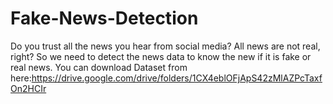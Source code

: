 # Fake-News-Detection
Do you trust all the news you hear from social media? All news are not real,
right? So we need to detect the news data to know the new if it is fake or real
news.
You can download Dataset from here:https://drive.google.com/drive/folders/1CX4eblOFjApS42zMlAZPcTaxfOn2HCIr
